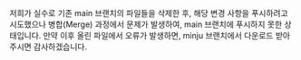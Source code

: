 저희가 실수로 기존 main 브랜치의 파일들을 삭제한 후, 해당 변경 사항을 푸시하려고 시도했으나 병합(Merge) 과정에서 문제가 발생하여, main 브랜치에 푸시하지 못한 상태입니다. 만약 이후 올린 파일에서 오류가 발생하면, minju 브랜치에서 다운로드 받아주시면 감사하겠습니다.

